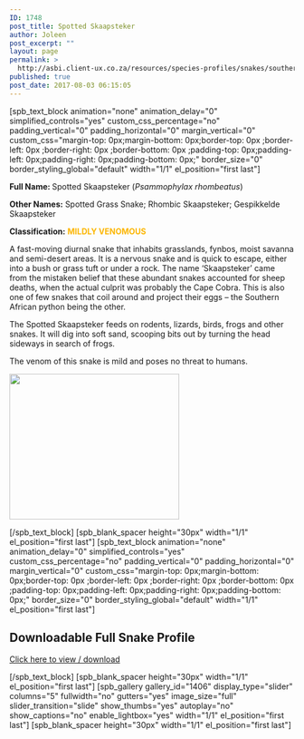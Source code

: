 ```yaml
---
ID: 1748
post_title: Spotted Skaapsteker
author: Joleen
post_excerpt: ""
layout: page
permalink: >
  http://asbi.client-ux.co.za/resources/species-profiles/snakes/southern-africa/spotted-skaapsteker/
published: true
post_date: 2017-08-03 06:15:05
---
```

[spb_text_block animation="none" animation_delay="0" simplified_controls="yes" custom_css_percentage="no" padding_vertical="0" padding_horizontal="0" margin_vertical="0" custom_css="margin-top: 0px;margin-bottom: 0px;border-top: 0px ;border-left: 0px ;border-right: 0px ;border-bottom: 0px ;padding-top: 0px;padding-left: 0px;padding-right: 0px;padding-bottom: 0px;" border_size="0" border_styling_global="default" width="1/1" el_position="first last"]

<strong>Full Name: </strong>Spotted Skaapsteker (<em>Psammophylax rhombeatus</em>)

<strong>Other Names:</strong> Spotted Grass Snake; Rhombic Skaapsteker; Gespikkelde Skaapsteker

<strong>Classification:</strong> <span style="color: #fcb600;"><strong>MILDLY VENOMOUS</strong></span>

A fast-moving diurnal snake that inhabits grasslands, fynbos, moist savanna and semi-desert areas. It is a nervous snake and is quick to escape, either into a bush or grass tuft or under a rock. The name ‘Skaapsteker’ came from the mistaken belief that these abundant snakes accounted for sheep deaths, when the actual culprit was probably the Cape Cobra. This is also one of few snakes that coil around and project their eggs – the Southern African python being the other.

The Spotted Skaapsteker feeds on rodents, lizards, birds, frogs and other snakes. It will dig into soft sand, scooping bits out by turning the head sideways in search of frogs.

The venom of this snake is mild and poses no threat to humans.

<a href="http://asbi.client-ux.co.za/wp-content/uploads/2016/06/Spotted_Skaapsteker_DIST_web.jpg"><img class="alignnone wp-image-831 size-medium" src="http://asbi.client-ux.co.za/wp-content/uploads/2016/06/Spotted_Skaapsteker_DIST_web-300x257.jpg" width="300" height="257" /></a>

[/spb_text_block] [spb_blank_spacer height="30px" width="1/1" el_position="first last"] [spb_text_block animation="none" animation_delay="0" simplified_controls="yes" custom_css_percentage="no" padding_vertical="0" padding_horizontal="0" margin_vertical="0" custom_css="margin-top: 0px;margin-bottom: 0px;border-top: 0px ;border-left: 0px ;border-right: 0px ;border-bottom: 0px ;padding-top: 0px;padding-left: 0px;padding-right: 0px;padding-bottom: 0px;" border_size="0" border_styling_global="default" width="1/1" el_position="first last"]
<h2>Downloadable Full Snake Profile</h2>
<a href="http://asbi.client-ux.co.za/wp-content/uploads/2016/06/20170522_ASI_SP_Spotted_Skaapsteker_A4_DESKTOP.pdf" target="_blank">Click here to view / download</a>

[/spb_text_block] [spb_blank_spacer height="30px" width="1/1" el_position="first last"] [spb_gallery gallery_id="1406" display_type="slider" columns="5" fullwidth="no" gutters="yes" image_size="full" slider_transition="slide" show_thumbs="yes" autoplay="no" show_captions="no" enable_lightbox="yes" width="1/1" el_position="first last"] [spb_blank_spacer height="30px" width="1/1" el_position="first last"]
